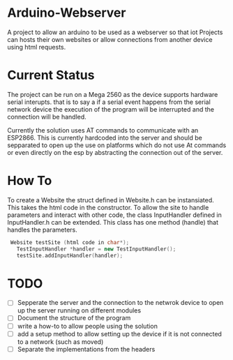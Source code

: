 # Arduino-Webserver
A project to allow an arduino to be used as a webserver so that iot Projects can hosts their own websites or allow connections from another device using html requests.

# Current Status
The project can be run on a Mega 2560 as the device supports hardware serial interupts. that is to say a if a serial event happens from the serial network device the execution of the program will be interrupted and the connection will be handled.

Currently the solution uses AT commands to communicate with an ESP2866. This is currently hardcoded into the server and should be sepparated to open up the use on platforms which do not use At commands or even directly on the esp by abstracting the connection out of the server.

# How To
To create a Website the struct defined in Website.h can be instansiated. This takes the html code in the constructor. To allow the site to handle parameters and interact with other code, the class InputHandler defined in InputHandler.h can be extended. This class has one method (handle) that handles the parameters.
 ```c++
  Website testSite (html code in char*);
    TestInputHandler *handler = new TestInputHandler();
    testSite.addInputHandler(handler);
   ```
    
# TODO
- [ ] Sepperate the server and the connection to the netwrok device to open up the server running on different modules
- [ ] Document the structure of the program
- [ ] write a how-to to allow people using the solution 
- [ ] add a setup method to allow setting up the device if it is not connected to a network (such as moved)
- [ ] Separate the implementations from the headers
